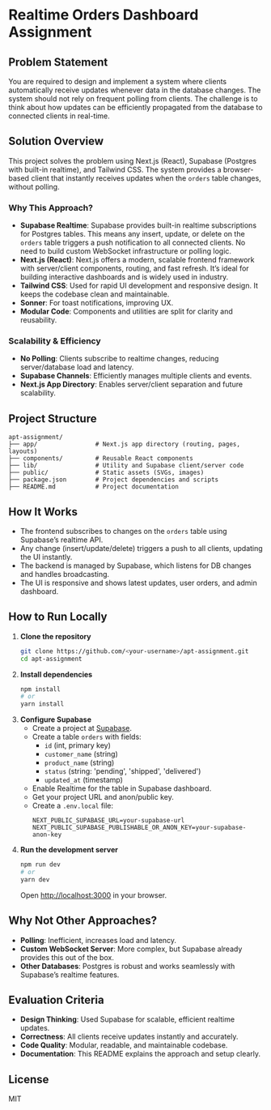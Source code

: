 # Realtime Orders Dashboard Assignment

## Problem Statement

You are required to design and implement a system where clients automatically receive updates whenever data in the database changes. The system should not rely on frequent polling from clients. The challenge is to think about how updates can be efficiently propagated from the database to connected clients in real-time.

## Solution Overview

This project solves the problem using Next.js (React), Supabase (Postgres with built-in realtime), and Tailwind CSS. The system provides a browser-based client that instantly receives updates when the `orders` table changes, without polling.

### Why This Approach?

- **Supabase Realtime**: Supabase provides built-in realtime subscriptions for Postgres tables. This means any insert, update, or delete on the `orders` table triggers a push notification to all connected clients. No need to build custom WebSocket infrastructure or polling logic.
- **Next.js (React)**: Next.js offers a modern, scalable frontend framework with server/client components, routing, and fast refresh. It’s ideal for building interactive dashboards and is widely used in industry.
- **Tailwind CSS**: Used for rapid UI development and responsive design. It keeps the codebase clean and maintainable.
- **Sonner**: For toast notifications, improving UX.
- **Modular Code**: Components and utilities are split for clarity and reusability.

### Scalability & Efficiency

- **No Polling**: Clients subscribe to realtime changes, reducing server/database load and latency.
- **Supabase Channels**: Efficiently manages multiple clients and events.
- **Next.js App Directory**: Enables server/client separation and future scalability.

## Project Structure

```
apt-assignment/
├── app/                # Next.js app directory (routing, pages, layouts)
├── components/         # Reusable React components
├── lib/                # Utility and Supabase client/server code
├── public/             # Static assets (SVGs, images)
├── package.json        # Project dependencies and scripts
├── README.md           # Project documentation
```

## How It Works

- The frontend subscribes to changes on the `orders` table using Supabase’s realtime API.
- Any change (insert/update/delete) triggers a push to all clients, updating the UI instantly.
- The backend is managed by Supabase, which listens for DB changes and handles broadcasting.
- The UI is responsive and shows latest updates, user orders, and admin dashboard.

## How to Run Locally

1. **Clone the repository**
   ```bash
   git clone https://github.com/<your-username>/apt-assignment.git
   cd apt-assignment
   ```
2. **Install dependencies**
   ```bash
   npm install
   # or
   yarn install
   ```
3. **Configure Supabase**
   - Create a project at [Supabase](https://supabase.com/).
   - Create a table `orders` with fields:
     - `id` (int, primary key)
     - `customer_name` (string)
     - `product_name` (string)
     - `status` (string: 'pending', 'shipped', 'delivered')
     - `updated_at` (timestamp)
   - Enable Realtime for the table in Supabase dashboard.
   - Get your project URL and anon/public key.
   - Create a `.env.local` file:
     ```env
     NEXT_PUBLIC_SUPABASE_URL=your-supabase-url
     NEXT_PUBLIC_SUPABASE_PUBLISHABLE_OR_ANON_KEY=your-supabase-anon-key
     ```
4. **Run the development server**
   ```bash
   npm run dev
   # or
   yarn dev
   ```
   Open [http://localhost:3000](http://localhost:3000) in your browser.

## Why Not Other Approaches?

- **Polling**: Inefficient, increases load and latency.
- **Custom WebSocket Server**: More complex, but Supabase already provides this out of the box.
- **Other Databases**: Postgres is robust and works seamlessly with Supabase’s realtime features.

## Evaluation Criteria

- **Design Thinking**: Used Supabase for scalable, efficient realtime updates.
- **Correctness**: All clients receive updates instantly and accurately.
- **Code Quality**: Modular, readable, and maintainable codebase.
- **Documentation**: This README explains the approach and setup clearly.

## License

MIT

